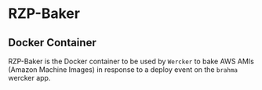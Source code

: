 # RZP-Baker
## Docker Container

RZP-Baker is the Docker container to be used by `Wercker` to bake AWS AMIs
(Amazon Machine Images) in response to a deploy event on the `brahma` wercker
app.
